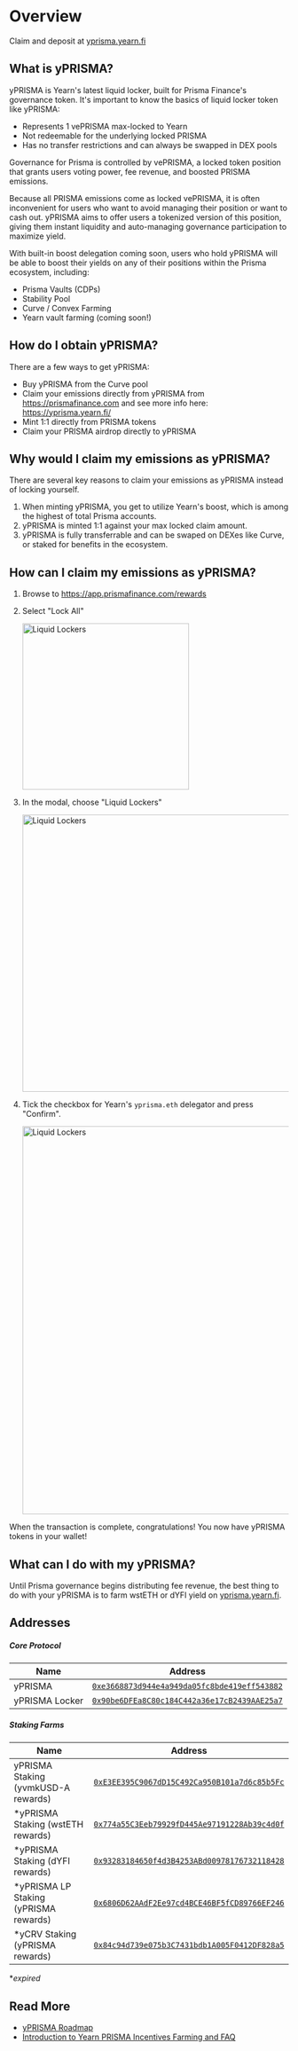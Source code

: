 # Overview

Claim and deposit at [yprisma.yearn.fi](https://yprisma.yearn.fi)

## What is yPRISMA?

yPRISMA is Yearn's latest liquid locker, built for Prisma Finance's governance token. It's important to know the basics of liquid locker token like yPRISMA:

- Represents 1 vePRISMA max-locked to Yearn 
- Not redeemable for the underlying locked PRISMA
- Has no transfer restrictions and can always be swapped in DEX pools

Governance for Prisma is controlled by vePRISMA, a locked token position that grants users voting power, fee revenue, and boosted PRISMA emissions.

Because all PRISMA emissions come as locked vePRISMA, it is often inconvenient for users who want to avoid managing their position or want to cash out. yPRISMA aims to offer users a tokenized version of this position, giving them instant liquidity and auto-managing governance participation to maximize yield.

With built-in boost delegation coming soon, users who hold yPRISMA will be able to boost their yields on any of their positions within the Prisma ecosystem, including:

- Prisma Vaults (CDPs)
- Stability Pool
- Curve / Convex Farming
- Yearn vault farming (coming soon!)

## How do I obtain yPRISMA?

There are a few ways to get yPRISMA:

- Buy yPRISMA from the Curve pool
- Claim your emissions directly from yPRISMA from https://prismafinance.com and see more info here: https://yprisma.yearn.fi/
- Mint 1:1 directly from PRISMA tokens
- Claim your PRISMA airdrop directly to yPRISMA

## Why would I claim my emissions as yPRISMA?
There are several key reasons to claim your emissions as yPRISMA instead of locking yourself.
1. When minting yPRISMA, you get to utilize Yearn's boost, which is among the highest of total Prisma accounts.
1. yPRISMA is minted 1:1 against your max locked claim amount.
1. yPRISMA is fully transferrable and can be swaped on DEXes like Curve, or staked for benefits in the ecosystem.


## How can I claim my emissions as yPRISMA?
1. Browse to https://app.prismafinance.com/rewards
1. Select "Lock All"

   <img src="https://i.imgur.com/FKpkwcG.png" alt="Liquid Lockers" width="300" />
    
1. In the modal, choose "Liquid Lockers"

    <img src="https://i.imgur.com/tVEGdkI.png" alt="Liquid Lockers" width="500" />

1. Tick the checkbox for Yearn's `yprisma.eth` delegator and press "Confirm".

    <img src="https://i.imgur.com/NVvfVUG.png" alt="Liquid Lockers" width="700" />

When the transaction is complete, congratulations! You now have yPRISMA tokens in your wallet!

## What can I do with my yPRISMA?

Until Prisma governance begins distributing fee revenue, the best thing to do with your yPRISMA is to farm wstETH or dYFI yield on [yprisma.yearn.fi](https://yprisma.yearn.fi).

## Addresses

##### Core Protocol
| Name                                             | Address                                                                                                                 |
|--------------------------------------------------|-------------------------------------------------------------------------------------------------------------------------|
| yPRISMA                                          | [`0xe3668873d944e4a949da05fc8bde419eff543882`](https://etherscan.io/address/0xe3668873d944e4a949da05fc8bde419eff543882) |
| yPRISMA Locker                                   | [`0x90be6DFEa8C80c184C442a36e17cB2439AAE25a7`](https://etherscan.io/address/0x90be6DFEa8C80c184C442a36e17cB2439AAE25a7) |

##### Staking Farms
| Name                                             | Address |
|--------------------------------------------------|------------------------------------------------------------|
| yPRISMA Staking (yvmkUSD-A rewards)       |       [`0xE3EE395C9067dD15C492Ca950B101a7d6c85b5Fc`](https://etherscan.io/address/0xE3EE395C9067dD15C492Ca950B101a7d6c85b5Fc) |
| *yPRISMA Staking (wstETH rewards)          |       [`0x774a55C3Eeb79929fD445Ae97191228Ab39c4d0f`](https://etherscan.io/address/0x774a55C3Eeb79929fD445Ae97191228Ab39c4d0f) |
| *yPRISMA Staking (dYFI rewards)            |       [`0x93283184650f4d3B4253ABd00978176732118428`](https://etherscan.io/address/0x93283184650f4d3B4253ABd00978176732118428) |
| *yPRISMA LP Staking (yPRISMA rewards)                        |       [`0x6806D62AAdF2Ee97cd4BCE46BF5fCD89766EF246`](https://etherscan.io/address/0x6806D62AAdF2Ee97cd4BCE46BF5fCD89766EF246) |
| *yCRV Staking (yPRISMA rewards)            |       [`0x84c94d739e075b3C7431bdb1A005F0412DF828a5`](https://etherscan.io/address/0x84c94d739e075b3C7431bdb1A005F0412DF828a5) |
**expired*

## Read More

- [yPRISMA Roadmap](https://medium.com/iearn/yprisma-roadmap-8fb3e2376594)
- [Introduction to Yearn PRISMA Incentives Farming and FAQ](https://docs.yearn.finance/getting-started/products/ylockers/yprisma/farming)


